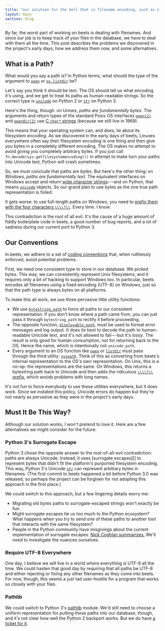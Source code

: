 ```yaml
---
title: "our solution for the hell that is filename encoding, such as it is"
layout: main
section: blog
---
```

By far, the worst part of working on beets is dealing with filenames. And since our job is to keep track of your files in the database, we have to deal with them all the time. This post describes the problems we discovered in the project's early days, how we address them now, and some alternatives.

## What is a Path?

What would you say a path is? In Python terms, what should the type of the argument to [`open`][open] or [`os.listdir`][listdir] be?

[open]: https://docs.python.org/2/library/functions.html#open
[listdir]: https://docs.python.org/2/library/os.html#os.listdir

Let's say you think it should be text. The OS should tell us what encoding it's using, and we get to treat its paths as human-readable strings. So the correct type is [`unicode`][unicode] on Python 2 or [`str`][str] on Python 3.

Here's the thing, though: on Unixes, *paths are fundamentally bytes*. The arguments and return types of the standard Posix OS interfaces [`open(2)`][os-open] and [`opendir(2)`][os-opendir] use [C `char*` strings][cstring] (because we still live in 1969).

This means that your operating system can, and does, lie about its filesystem encoding. As we discovered in the early days of beets, Linuxes everywhere often say their filesystem encoding is one thing and then give you bytes in a completely different encoding. The OS makes no attempt to avoid giving you completely arbitrary bytes. If you just call `fn.decode(sys.getfilesystemencoding())` in attempt to make turn your paths into Unicode text, Python will crash sometimes.

So, we must conclude that paths are bytes. But here's the other thing: on Windows, *paths are fundamentally text*. The equivalent interfaces on Windows accept and return [wide character strings][winstrings]---and on Python, that means [`unicode`][unicode] objects. So our grand plan to use bytes as the one true path representation is foiled.

It gets worse: to use full-length paths on Windows, you need to [prefix them with the four characters `\\\\?\\`][win-prefix]. Every time. I know.

[winstrings]: https://msdn.microsoft.com/en-us/library/windows/desktop/ff381407(v=vs.85).aspx
[cstring]: https://en.wikibooks.org/wiki/C_Programming/Strings
[os-open]: http://pubs.opengroup.org/onlinepubs/009695399/functions/open.html
[os-opendir]: http://pubs.opengroup.org/onlinepubs/009695399/functions/opendir.html
[unicode]: https://docs.python.org/2/library/functions.html#unicode
[str]: https://docs.python.org/3/library/stdtypes.html#text-sequence-type-str
[win-prefix]: https://msdn.microsoft.com/en-us/library/windows/desktop/aa365247(v=vs.85).aspx

This contradiction is the root of all evil.
It's the cause of a huge amount of fiddly boilerplate code in beets, a good number of bug reports, and a lot of sadness during our current port to Python 3.

## Our Conventions

In beets, we adhere to a set of [coding conventions][hacking] that, when ruthlessly enforced, avoid potential problems.

First, we need one consistent type to store in our database. We picked bytes. This way, we can consistently represent Unix filesystems, and it requires only a bit of hacking to support Windows too. In particular, beets encodes all filenames using a fixed encoding (UTF-8) on Windows, just so that the path type is always bytes on all platforms.

To make this all work, we use three pervasive little utility functions:

* We use [`bytestring_path`][bytestring_path] to force all paths to our consistent representation. If you don't know where a path came from, you can just pass it through `bytestring_path` to rectify it before proceeding.
* The opposite function, [`displayable_path`][displayable_path], must be used to format error messages and log output. It does its best to decode the path to human-readable Unicode text, and it's not allowed to fail---but it's *lossy*. The result is only good for human consumption, not for returning back to the OS. Hence the name, which is intentionally not `unicode_path`.
* Every argument to an OS function like [`open`][open] or [`listdir`][listdir] must pass through the third utility: [`syspath`][syspath]. Think of this as converting from beets's internal representation to the OS's own representation. On Unix, this is a no-op: the representations are the same. On Windows, this returns a bytestring path back to Unicode and then adds the ridiculous [`\\\\?\\` prefix][win-prefix], which avoids problems with long names.

It's not fun to force everybody to use these utilities everywhere, but it does work. Since we instated this policy, Unicode errors do happen but they're not nearly as pervasive as they were in the project's early days.

[displayable_path]: https://github.com/beetbox/beets/blob/42d642f1f603645ca8c3f6b0a17cd3048ef857c8/beets/util/__init__.py#L337-L353
[hacking]: https://github.com/beetbox/beets/wiki/Hacking#handling-paths
[bytestring_path]: https://github.com/beetbox/beets/blob/42d642f1f603645ca8c3f6b0a17cd3048ef857c8/beets/util/__init__.py#L316-L334
[syspath]: https://github.com/beetbox/beets/blob/42d642f1f603645ca8c3f6b0a17cd3048ef857c8/beets/util/__init__.py#L356-L387

## Must It Be This Way?

Although our solution works, I won't pretend to love it. Here are a few alternatives we might consider for the future.

### Python 3's Surrogate Escape

Python 3 chose the opposite answer to the root-of-all-evil contradiction: paths are always Unicode. Instead, it uses [surrogate escapes][] to represent bytes that didn't fit the platform's purported filesystem encoding. This way, Python 3's Unicode [`str`][str] can represent arbitrary bytes in filenames. (The first commit to beets happened a bit before Python 3.0 was released, so perhaps the project can be forgiven for not adopting this approach in the first place.)

We could switch to this approach, but a few lingering details worry me:

* Migrating old bytes paths to surrogate-escaped strings won't exactly be fun.
* Might surrogate escapes tie us too much to the Python ecosystem? What happens when you try to send one of these paths to another tool that interacts with the same filesystem?
* People in the Python community have misgivings about the current implementation of surrogate escapes. [Nick Coghlan summarizes.][ncoghlan] We'll need to investigate the nuances ourselves.

[ncoghlan]: https://thoughtstreams.io/ncoghlan_dev/missing-pieces-in-python-3-unicode/

### Require UTF-8 Everywhere

One day, I believe we will live in a world where everything is UTF-8 all the time. We could hasten that good day by requiring that all paths be UTF-8 and either rejecting or fixing any other filenames as they come into beets. For now, though, this seems a just tad user-hostile for a program that works so closely with your files.

### Pathlib

We could switch to Python 3's [pathlib][] module. We'd still need to choose a uniform representation for putting these paths into our database, though, and it's not clear how well the Python 2 backport works. But we do have [a ticket for it][pathlib-ticket].

[pathlib-ticket]: https://github.com/beetbox/beets/issues/1409
[pathlib]: https://docs.python.org/3/library/pathlib.html
